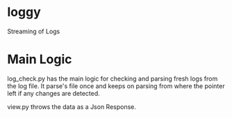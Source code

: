 # loggy
Streaming of Logs

# Main Logic

log_check.py has the main logic for checking and parsing fresh logs from the log file. It parse's file once and keeps on parsing from where the pointer left if any changes are detected.

view.py throws the data as a Json Response.
